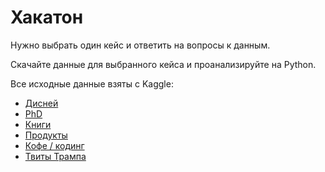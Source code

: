 # Хакатон

Нужно выбрать один кейс и ответить на вопросы к данным.

Скачайте данные для выбранного кейса и проанализируйте на Python.

Все исходные данные взяты с Kaggle:

* [Дисней](https://www.kaggle.com/code/agathabarros/disney-data-set/data?select=disney_revenue_1991-2016.csv)
* [PhD](https://www.kaggle.com/datasets/paultimothymooney/phd-stipends)
* [Книги](https://www.kaggle.com/datasets/jealousleopard/goodreadsbooks)
* [Продукты](https://www.kaggle.com/datasets/timmofeyy/-coffee-rice-and-beef-price-changes-for-30-years)
* [Кофе / кодинг](https://www.kaggle.com/datasets/shrutikunapuli/coffee-and-code-dataset)
* [Твиты Трампа](https://www.kaggle.com/datasets/austinreese/trump-tweets?select=realdonaldtrump.csv)
